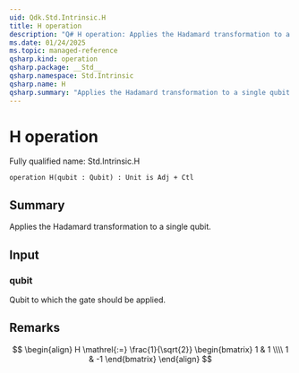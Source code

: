 ```yaml
---
uid: Qdk.Std.Intrinsic.H
title: H operation
description: "Q# H operation: Applies the Hadamard transformation to a single qubit."
ms.date: 01/24/2025
ms.topic: managed-reference
qsharp.kind: operation
qsharp.package: __Std__
qsharp.namespace: Std.Intrinsic
qsharp.name: H
qsharp.summary: "Applies the Hadamard transformation to a single qubit."
---
```


# H operation

Fully qualified name: Std.Intrinsic.H

```qsharp
operation H(qubit : Qubit) : Unit is Adj + Ctl
```

## Summary
Applies the Hadamard transformation to a single qubit.

## Input
### qubit
Qubit to which the gate should be applied.

## Remarks
$$
\begin{align}
    H \mathrel{:=}
    \frac{1}{\sqrt{2}}
    \begin{bmatrix}
        1 & 1 \\\\
        1 & -1
    \end{bmatrix}
\end{align}
$$
